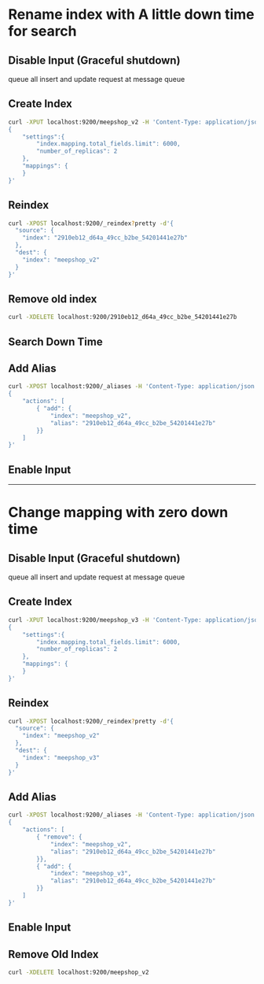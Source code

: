 # Rename index with A little down time for search

## Disable Input (Graceful shutdown)
queue all insert and update request at message queue

## Create Index
``` sh
curl -XPUT localhost:9200/meepshop_v2 -H 'Content-Type: application/json' -d '
{
    "settings":{
        "index.mapping.total_fields.limit": 6000,
        "number_of_replicas": 2
    },
    "mappings": {
    }
}'
```

## Reindex
``` sh
curl -XPOST localhost:9200/_reindex?pretty -d'{
  "source": {
    "index": "2910eb12_d64a_49cc_b2be_54201441e27b"
  },
  "dest": {
    "index": "meepshop_v2"
  }
}'
```

## Remove old index
``` sh
curl -XDELETE localhost:9200/2910eb12_d64a_49cc_b2be_54201441e27b
```

## Search Down Time

## Add Alias
``` sh
curl -XPOST localhost:9200/_aliases -H 'Content-Type: application/json' -d '
{
    "actions": [
        { "add": {
            "index": "meepshop_v2",
            "alias": "2910eb12_d64a_49cc_b2be_54201441e27b"
        }}
    ]
}'
```

## Enable Input

------------------------------

# Change mapping with zero down time

## Disable Input (Graceful shutdown)
queue all insert and update request at message queue

## Create Index
``` sh
curl -XPUT localhost:9200/meepshop_v3 -H 'Content-Type: application/json' -d '
{
    "settings":{
        "index.mapping.total_fields.limit": 6000,
        "number_of_replicas": 2
    },
    "mappings": {
    }
}'
```

## Reindex
``` sh
curl -XPOST localhost:9200/_reindex?pretty -d'{
  "source": {
    "index": "meepshop_v2"
  },
  "dest": {
    "index": "meepshop_v3"
  }
}'
```

## Add Alias
``` sh
curl -XPOST localhost:9200/_aliases -H 'Content-Type: application/json' -d '
{
    "actions": [
        { "remove": {
            "index": "meepshop_v2",
            "alias": "2910eb12_d64a_49cc_b2be_54201441e27b"
        }},
        { "add": {
            "index": "meepshop_v3",
            "alias": "2910eb12_d64a_49cc_b2be_54201441e27b"
        }}
    ]
}'
```

## Enable Input

## Remove Old Index
``` sh
curl -XDELETE localhost:9200/meepshop_v2
```
